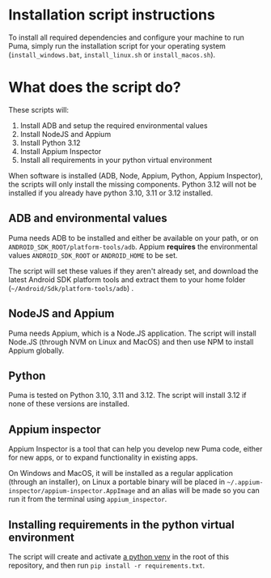 # Installation script instructions

To install all required dependencies and configure your machine to run Puma, simply run the installation script for your
operating system (`install_windows.bat`, `install_linux.sh` or `install_macos.sh`).

# What does the script do?

These scripts will:
1. Install ADB and setup the required environmental values
2. Install NodeJS and Appium
3. Install Python 3.12
4. Install Appium Inspector
5. Install all requirements in your python virtual environment

When software is installed (ADB, Node, Appium, Python, Appium Inspector), the scripts will only install the missing 
components. Python 3.12 will not be installed if you already have python 3.10, 3.11 or 3.12 installed.  

## ADB and environmental values
Puma needs ADB to be installed and either be available on your path, or on `ANDROID_SDK_ROOT/platform-tools/adb`.
Appium **requires** the environmental values `ANDROID_SDK_ROOT` or `ANDROID_HOME` to be set.

The script will set these values if they aren't already set, and download the latest Android SDK platform tools and
extract them to your home folder (`~/Android/Sdk/platform-tools/adb`) .

## NodeJS and Appium
Puma needs Appium, which is a Node.JS application.
The script will install Node.JS (through NVM on Linux and MacOS) and then use NPM to install Appium globally.

## Python
Puma is tested on Python 3.10, 3.11 and 3.12. The script will install 3.12 if none of these versions are installed.

## Appium inspector
Appium Inspector is a tool that can help you develop new Puma code, either for new apps, or to expand functionality in
existing apps.

On Windows and MacOS, it will be installed as a regular application (through an installer), on Linux a portable binary
will be placed in `~/.appium-inspector/appium-inspector.AppImage` and an alias will be made so you can run it from
the terminal using `appium_inspector`.

## Installing requirements in the python virtual environment
The script will create and activate [a python venv](https://docs.python.org/3/library/venv.html) in the root of this
repository, and then run `pip install -r requirements.txt`.
